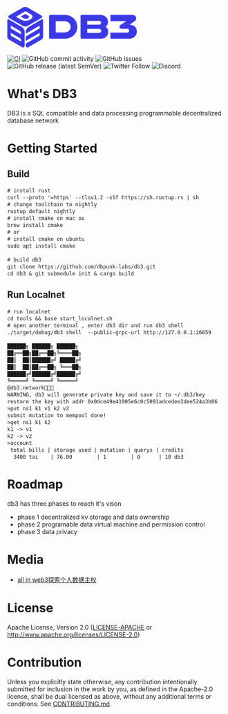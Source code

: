 ![db3_logo](./docs/images/db3_logo.png)

[![CI](https://github.com/db3-teams/db3/workflows/CI/badge.svg)](https://github.com/db3-teams/db3/actions)
![GitHub commit activity](https://img.shields.io/github/commit-activity/w/db3-teams/db3)
![GitHub issues](https://img.shields.io/github/issues/db3-teams/db3)
![GitHub release (latest SemVer)](https://img.shields.io/github/v/release/dbpunk-labs/db3)
![Twitter Follow](https://img.shields.io/twitter/follow/Db3Network?style=social)
![Discord](https://img.shields.io/discord/1025017851179962408)

# What's DB3

DB3 is a SQL compatible and data processing programmable decentralized database network

# Getting Started

## Build

```
# install rust
curl --proto '=https' --tlsv1.2 -sSf https://sh.rustup.rs | sh
# change toolchain to nightly
rustup default nightly
# install cmake on mac os
brew install cmake
# or
# install cmake on ubuntu
sudo apt install cmake

# build db3
git clone https://github.com/dbpunk-labs/db3.git
cd db3 & git submodule init & cargo build
```
## Run Localnet

```
# run localnet
cd tools && base start_localnet.sh
# open another terminal , enter db3 dir and run db3 shell
./target/debug/db3 shell  --public-grpc-url http://127.0.0.1:26659

██████╗ ██████╗ ██████╗
██╔══██╗██╔══██╗╚════██╗
██║  ██║██████╔╝ █████╔╝
██║  ██║██╔══██╗ ╚═══██╗
██████╔╝██████╔╝██████╔╝
╚═════╝ ╚═════╝ ╚═════╝
@db3.network🚀🚀🚀
WARNING, db3 will generate private key and save it to ~/.db3/key
restore the key with addr 0x0dce49e41905e6c0c5091adcedee2dee524a3b06
>put ns1 k1 v1 k2 v2
submit mutation to mempool done!
>get ns1 k1 k2
k1 -> v1
k2 -> v2
>account
 total bills | storage used | mutation | querys | credits
  3400 tai    | 76.00        | 1        | 0      | 10 db3
```

# Roadmap

db3 has three phases to reach it's vison

* phase 1 decentralized kv storage and data ownership
* phase 2 programable data virtual machine and permission control
* phase 3 data privacy

# Media
* [all in web3探索个人数据主权](https://www.muran.me/%E7%A6%BB%E8%81%8C%E9%98%BF%E9%87%8Call-in-web3%E6%8E%A2%E7%B4%A2%E4%B8%AA%E4%BA%BA%E6%95%B0%E6%8D%AE%E4%B8%BB%E6%9D%83)
# License
Apache License, Version 2.0
   ([LICENSE-APACHE](LICENSE-APACHE) or http://www.apache.org/licenses/LICENSE-2.0)

# Contribution

Unless you explicitly state otherwise, any contribution intentionally submitted
for inclusion in the work by you, as defined in the Apache-2.0 license, shall be
dual licensed as above, without any additional terms or conditions.
See [CONTRIBUTING.md](CONTRIBUTING.md).
